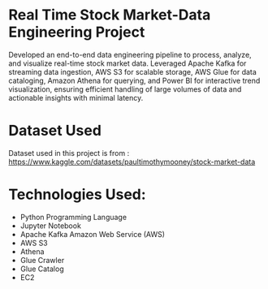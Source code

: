 # Real Time Stock Market-Data Engineering Project

Developed an end-to-end data engineering pipeline to process, analyze, and visualize real-time stock market data. Leveraged Apache Kafka for streaming data ingestion, AWS S3 for scalable storage, AWS Glue for data cataloging, Amazon Athena for querying, and Power BI for interactive trend visualization, ensuring efficient handling of large volumes of data and actionable insights with minimal latency.

# Dataset Used

Dataset used in this project is from : https://www.kaggle.com/datasets/paultimothymooney/stock-market-data 

# Technologies Used:

- Python Programming Language 
- Jupyter Notebook
- Apache Kafka
  Amazon Web Service (AWS)
- AWS S3
- Athena
- Glue Crawler
- Glue Catalog
- EC2


